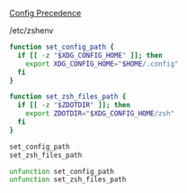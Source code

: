 [Config Precedence](https://zsh.sourceforge.io/Doc/Release/Files.html#Files)

/etc/zshenv
```zsh
function set_config_path {
  if [[ -z "$XDG_CONFIG_HOME" ]]; then
    export XDG_CONFIG_HOME="$HOME/.config"
  fi
}

function set_zsh_files_path {
  if [[ -z "$ZDOTDIR" ]]; then
    export ZDOTDIR="$XDG_CONFIG_HOME/zsh"
  fi
}

set_config_path
set_zsh_files_path

unfunction set_config_path
unfunction set_zsh_files_path

```


